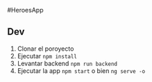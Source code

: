 #HeroesApp

## Dev

1. Clonar el poroyecto
2. Ejecutar ```npm install``` 
3. Levantar backend ```npm run backend```
4. Ejecutar la app ```npm start``` o bien ```ng serve -o```